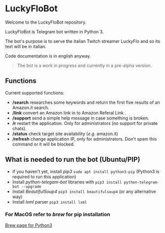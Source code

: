 # LuckyFloBot
Welcome to the LuckyFloBot repository.

LuckyFloBot is Telegram bot written in Python 3.

The bot's purpose is to serve the italian Twitch streamer LuckyFlo and so its text will be in italian.

Code documentation is in english anyway.

> The bot is a work in progress and currently in a pre-alpha version.

## Functions
Current supported functions:
- **/search** researches some keywords and return the first five results of an Amazon.it search.
- **/link** convert an Amazon link in to Amazon Referal Link .
- **/support** send a simple help message in case something is broken.
- **/r** restart the application. Only for administrators (no support for private chats).
- **/status** check target site availability (*e.g.* amazon.it)
- **/refresh** change application IP, only for administrators. Don't spam this command or it will be blocked.



## What is needed to run the bot (Ubuntu/PIP)
- If you haven't yet, install *pip3* `sudo apt install python3-pip` (Python3 is required to run this application)
- Install *python-telegam-bot* libraries with `pip3 install python-telegram-bot --upgrade`
- Install *BeautifulSoup4* `pip3 install beautifulsoup4` (or any alternative way)
- Install *lxml* parser `pip3 install lxml`

### For MacOS refer to *brew* for pip installation
[Brew page for Python3](https://docs.brew.sh/Homebrew-and-Python#python-3x)
